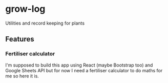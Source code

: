 # grow-log
Utilities and record keeping for plants

## Features

### Fertiliser calculator
I'm supposed to build this app using React (maybe Bootstrap too) and Google Sheets API but for now I need a fertiliser calculator to do maths for me so here it is.